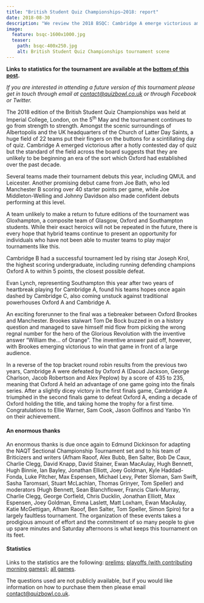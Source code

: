 ```yaml
---
title: "British Student Quiz Championships–2018: report"
date: 2018-08-30
description: "We review the 2018 BSQC: Cambridge A emerge victorious among some strong debuts across the field."
image:
  feature: bsqc-1600x1000.jpg
  teaser:
    path: bsqc-400x250.jpg
    alt: British Student Quiz Championships tournament scene
---
```


**Links to statistics for the tournament are available at the [bottom of this post](#statistics).**

_If you are interested in attending a future version of this tournament please get in touch through email at <contact@quizbowl.co.uk> or through Facebook or Twitter._

The 2018 edition of the British Student Quiz Championships was held at Imperial College, London, on the 5<sup>th</sup> May and the tournament continues to go from strength to strength. Amongst the scenic surroundings of Albertopolis and the UK headquarters of the Church of Latter Day Saints, a huge field of 22 teams put their fingers on the buttons for a scintillating day of quiz. Cambridge A emerged victorious after a hotly contested day of quiz but the standard of the field across the board suggests that they are unlikely to be beginning an era of the sort which Oxford had established over the past decade.

Several teams made their tournament debuts this year, including QMUL and Leicester. Another promising debut came from Joe Bath, who led Manchester B scoring over 40 starter points per game, while Joe Middleton-Welling and Johnny Davidson also made confident debuts performing at this level.

A team unlikely to make a return to future editions of the tournament was Gloxhampton, a composite team of Glasgow, Oxford and Southampton students. While their exact heroics will not be repeated in the future, there is every hope that hybrid teams continue to present an opportunity for individuals who have not been able to muster teams to play major tournaments like this.

Cambridge B had a successful tournament led by rising star Joseph Krol, the highest scoring undergraduate, including running defending champions Oxford A to within 5 points, the closest possible defeat.

Evan Lynch, representing Southampton this year after two years of heartbreak playing for Cambridge A, found his teams hopes once again dashed by Cambridge C, also coming unstuck against traditional powerhouses Oxford A and Cambridge A.

An exciting forerunner to the final was a tiebreaker between Oxford Brookes and Manchester. Brookes stalwart Tom De Bock buzzed in on a history question and managed to save himself mid flow from picking the wrong regnal number for the hero of the Glorious Revolution with the inventive answer “William the… of Orange”. The inventive answer paid off, however, with Brookes emerging victorious to win that game in front of a large audience.

In a reverse of the top bracket round robin results from the previous two years, Cambridge A were defeated by Oxford A (Daoud Jackson, George Charlson, Jacob Robertson and Alex Peplow) by a score of 435 to 235, meaning that Oxford A held an advantage of one game going into the finals series. After a slightly dicey victory in the first finals game, Cambridge A triumphed in the second finals game to defeat Oxford A, ending a decade of Oxford holding the title, and taking home the trophy for a first time. Congratulations to Ellie Warner, Sam Cook, Jason Golfinos and Yanbo Yin on their achievement.

#### An enormous thanks

An enormous thanks is due once again to Edmund Dickinson for adapting the NAQT Sectional Championship Tournament set and to his team of Briticizers and writers (Afham Raoof, Alex Bubb, Ben Salter, Bob De Caux, Charlie Clegg, David Knapp, David Stainer, Ewan MacAulay, Hugh Bennett, Hugh Binnie, Ian Bayley, Jonathan Elliott, Joey Goldman, Kyle Haddad-Fonda, Luke Pitcher, Max Espensen, Michael Levy, Peter Sloman, Sam Swift, Sasha Taromsari, Stuart McLachlan, Thomas Grinyer, Tom Speller) and moderators (Hugh Bennett, Sean Blanchflower, Francis Clark-Murray, Charlie Clegg, George Corfield, Chris Ducklin, Jonathan Elliott, Max Espensen, Joey Goldman, Emma Laslett, Matt Loxham, Ewan MacAulay, Katie McGettigan, Afham Raoof, Ben Salter, Tom Speller, Simon Spiro) for a largely faultless tournament. The organization of these events takes a prodigious amount of effort and the commitment of so many people to give up spare minutes and Saturday afternoons is what keeps this tournament on its feet.

#### Statistics

Links to the statistics are the following: [prelims](https://www.hsquizbowl.org/db/tournaments/5089/stats/prelims/); [playoffs (with contributing morning games)](https://hsquizbowl.org/db/tournaments/5089/stats/playoffs/); [all games](https://hsquizbowl.org/db/tournaments/5089/stats/all_games/).

The questions used are not publicly available, but if you would like information on how to purchase them then please email <contact@quizbowl.co.uk>.
